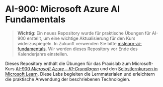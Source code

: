 # AI-900: Microsoft Azure AI Fundamentals

>**Wichtig**: Ein neues Repository wurde für praktische Übungen für AI-900 erstellt, um eine wichtige Aktualisierung für den Kurs widerzuspiegeln. In Zukunft verwenden Sie bitte [mslearn-ai-fundamentals](https://github.com/MicrosoftLearning/mslearn-ai-fundamentals). Wir werden dieses Repository vor Ende des Kalenderjahrs einstellen. 

Dieses Repository enthält die Übungen für das Praxislab zum Microsoft-Kurs [AI-900 *Microsoft Azure – KI-Grundlagen*](https://docs.microsoft.com/en-us/learn/certifications/courses/ai-900t00) und den [Selbstlernkursen in Microsoft Learn](https://docs.microsoft.com/learn/certifications/azure-ai-fundamentals). Diese Labs begleiten die Lernmaterialen und erleichtern die praktische Anwendung der beschriebenen Technologien. 

